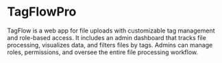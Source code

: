 # TagFlowPro

TagFlow is a web app for file uploads with customizable tag management and role-based access. It includes an admin dashboard that tracks file processing, visualizes data, and filters files by tags. Admins can manage roles, permissions, and oversee the entire file processing workflow.
